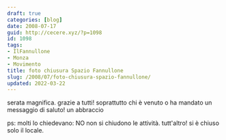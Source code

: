 ```yaml
---
draft: true
categories: [blog]
date: 2008-07-17
guid: http://cecere.xyz/?p=1098
id: 1098
tags:
- IlFannullone
- Monza
- Movimento
title: foto chiusura Spazio Fannullone
slug: /2008/07/foto-chiusura-spazio-fannullone/
updated: 2022-03-22
---
```


serata magnifica. grazie a tutti! soprattutto chi è venuto o ha mandato un messaggio di saluto! un abbraccio

ps: molti lo chiedevano: NO non si chiudono le attività. tutt'altro! si è chiuso solo il locale.